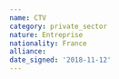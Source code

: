 ```yaml
---
name: CTV
category: private_sector
nature: Entreprise
nationality: France
alliance: 
date_signed: '2018-11-12'
---
```

    